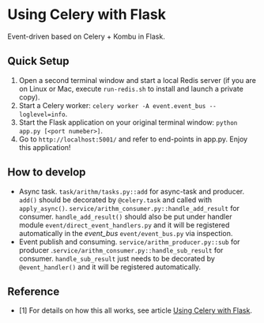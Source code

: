 Using Celery with Flask
=======================
Event-driven based on Celery + Kombu in Flask.

Quick Setup
-----------

1. Open a second terminal window and start a local Redis server (if you are on Linux or Mac, execute `run-redis.sh` to install and launch a private copy).
2. Start a Celery worker: `celery worker -A event.event_bus --loglevel=info`.
3. Start the Flask application on your original terminal window: `python app.py [<port numeber>]`.
4. Go to `http://localhost:5001/` and refer to end-points in app.py. Enjoy this application!

How to develop
--------------
- Async task. `task/arithm/tasks.py::add` for async-task and producer. `add()` should be decorated by `@celery.task` 
    and called with `apply_async()`. `service/arithm_consumer.py::handle_add_result` for consumer.
    `handle_add_result()` should also be put under handler module `event/direct_event_handlers.py` and it will be registered
    automatically in the *event_bus* `event/event_bus.py` via inspection.
- Event publish and consuming. `service/arithm_producer.py::sub` for producer .`service/arithm_consumer.py::handle_sub_result` for consumer.
     `handle_sub_result` just needs to be decorated by `@event_handler()` and it will be registered automatically.

Reference
----------
- [1] For details on how this all works, see article [Using Celery with Flask](http://blog.miguelgrinberg.com/post/using-celery-with-flask).
